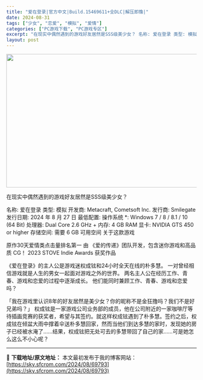 ```yaml
---
title: "爱在登录|官方中文|Build.15469611+全DLC|解压即撸|"
date: 2024-08-31
tags: ["少女", "恋爱", "模拟", "爱情"]
categories: ["PC游戏下载", "PC游戏专区"]
excerpt: "在现实中偶然遇到的游戏好友居然是SSS级美少女？ 名称: 爱在登录 类型: 模拟 开发商: Metacraft, Cometsoft Inc. 发行商: Smilegate 发行日期: 2024 年 8 月 27 日 最低配置: 操作系统 *: Windows 7 / 8 / 8.1 / 10 (6&hellip;"
layout: post
---
```


<img class="aligncenter size-full wp-image-69794" src="https://sky.sfcrom.com/wp-content/uploads/2024/08/2024083106050332.webp" alt="" width="616" height="353" />

在现实中偶然遇到的游戏好友居然是SSS级美少女？

名称: 爱在登录
类型: 模拟
开发商: Metacraft, Cometsoft Inc.
发行商: Smilegate
发行日期: 2024 年 8 月 27 日
最低配置:
操作系统 *: Windows 7 / 8 / 8.1 / 10 (64 Bit)
处理器: Dual Core 2.6 GHz +
内存: 4 GB RAM
显卡: NVIDIA GTS 450 or higher
存储空间: 需要 6 GB 可用空间
关于这款游戏

原作30天爱情类点击量排名第一
由 《爱的传递》团队开发，包含迷你游戏和高品质 CG！
2023 STOVE Indie Awards 获奖作品

《爱在登录》的主人公是游戏迷权成铉和24小时全天在线的朴多慧。
一对曾经相信游戏就是人生的男女一起面对游戏之外的世界。
两名主人公在经历工作、青春、游戏和恋爱的过程中逐渐成长。
他们能同时兼顾工作、青春、游戏和恋爱吗？

「我在游戏里认识8年的好友居然是美少女？你的昵称不是金狂撸吗？我们不是好兄弟吗？」
权成铉是一家游戏公司业务部的成员，他在公司附近的一家咖啡厅等待插画竞赛的获奖者，希望与其签约。就这样权成铉遇到了朴多慧。签约之后，权成铉在倾盆大雨中撑着伞送朴多慧回家，然而当他们到达多慧的家时，发现她的房子已经被水淹了……结果，权成铉把无处可去的多慧带回了自己的家……可是她怎么这么不小心呢？

---
📖 **下载地址/原文地址：** 本文最初发布于我的博客网站：[https://sky.sfcrom.com/2024/08/69793](https://sky.sfcrom.com/2024/08/69793)
